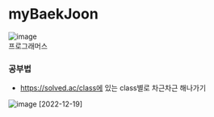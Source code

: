# myBaekJoon

![image](https://user-images.githubusercontent.com/76721795/210163348-4326d521-d12a-4f12-a84b-b0f0687ccb6a.png)<br/>
프로그래머스 

### 공부법
- https://solved.ac/class에 있는 class별로 차근차근 해나가기

![image](https://user-images.githubusercontent.com/76721795/208447387-a4cb9bf9-6e32-458d-9af7-eae0c90d1821.png)
[2022-12-19]
